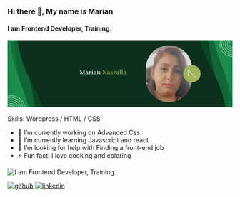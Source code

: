 ### Hi there 👋, My name is Marian
#### I am Frontend Developer, Training.
![I am Frontend Developer, Training.](https://github.com/mariannesameh88/mariannesameh88/blob/main/Pink%20&%20White%20Modern%20Personal%20LinkedIn%20Banner.png?raw=true)



Skills: Wordpress / HTML / CSS

- 🔭 I’m currently working on Advanced Css 
- 🌱 I’m currently learning Javascript and react 
- 🤔 I’m looking for help with Finding a front-end job 
- ⚡ Fun fact: I love cooking and coloring 

![I am Frontend Developer, Training.](https://images.unsplash.com/photo-1661956602868-6ae368943878?ixlib=rb-4.0.3&ixid=MnwxMjA3fDB8MHxwaG90by1wYWdlfHx8fGVufDB8fHx8&auto=format&fit=crop&w=500&q=80 )

[<img src='https://cdn.jsdelivr.net/npm/simple-icons@3.0.1/icons/github.svg' alt='github' height='40'>](https://github.com/https://github.com/mariannesameh88)  [<img src='https://cdn.jsdelivr.net/npm/simple-icons@3.0.1/icons/linkedin.svg' alt='linkedin' height='40'>](https://www.linkedin.com/in/https://www.linkedin.com/in/marian-nasralla-b3038b231//)  
